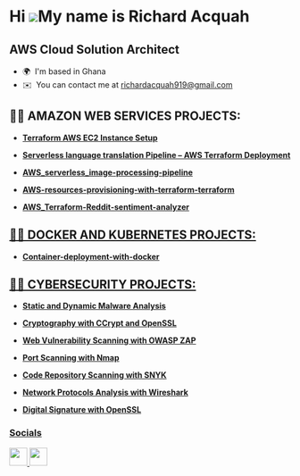 Hi ![](https://user-images.githubusercontent.com/18350557/176309783-0785949b-9127-417c-8b55-ab5a4333674e.gif)My name is Richard Acquah
======================================================================================================================================


AWS Cloud Solution Architect
----------------------------

* 🌍  I'm based in Ghana
* ✉️  You can contact me at [richardacquah919@gmail.com](mailto:richardacquah919@gmail.com)

##

<h2>👨‍💻 AMAZON WEB SERVICES PROJECTS:</h2>

- <a href="https://github.com/richard-acquah/First-terraform-script-deployment-on-AWS"><b>Terraform AWS EC2 Instance Setup</b>

- <a href="https://github.com/richard-acquah/transalation_pipeline"><b>Serverless language translation Pipeline – AWS Terraform Deployment</b>

- <a href="https://github.com/richard-acquah/AWS_serverless_image-processing-pipeline"><b>AWS_serverless_image-processing-pipeline</b>

- <a href="https://github.com/richard-acquah/AWS-resources-provisioning-with-terraform-terraform"><b>AWS-resources-provisioning-with-terraform-terraform</b>

- <a href="https://github.com/richard-acquah/AWS_Terraform-Reddit-sentiment-analyzer"><b>AWS_Terraform-Reddit-sentiment-analyzer</b>

##

<h2>👨‍💻 DOCKER AND KUBERNETES PROJECTS:</h2>

- <a href="https://github.com/richard-acquah/Container-deployment-with-docker"><b>Container-deployment-with-docker</b>







##

<h2>👨‍💻 CYBERSECURITY PROJECTS:</h2>

- <a href="https://github.com/richard-acquah/Malware-Analysis-Lab"><b>Static and Dynamic Malware Analysis</b>

- <a href="https://github.com/richard-acquah/Cryptography-Lab"><b>Cryptography with CCrypt and OpenSSL</b>

- <a href="https://github.com/richard-acquah/Web-Vulnerability-Scanning-Lab"><b>Web Vulnerability Scanning with OWASP ZAP</b>

- <a href="https://github.com/richard-acquah/Port-Scanning-Lab/blob/main/README.md"><b>Port Scanning with Nmap</b>

- <a href="https://github.com/richard-acquah/Code-Repository-Scanning-With-SNYK-Lab"><b>Code Repository Scanning with SNYK</b>

- <a href="https://github.com/richard-acquah/Network-Protocol-Analyzers-Wireshark-Lab"><b>Network Protocols Analysis with Wireshark</b>

- <a href="https://github.com/richard-acquah/Digital-Signature-with-OpenSSL/blob/main/README.md"><b>Digital Signature with OpenSSL</b>

### Socials

<p align="left"> <a href="https://www.github.com/richard-acquah" target="_blank" rel="noreferrer"> <picture> <source media="(prefers-color-scheme: dark)" srcset="https://raw.githubusercontent.com/danielcranney/readme-generator/main/public/icons/socials/github-dark.svg" /> <source media="(prefers-color-scheme: light)" srcset="https://raw.githubusercontent.com/danielcranney/readme-generator/main/public/icons/socials/github.svg" /> <img src="https://raw.githubusercontent.com/danielcranney/readme-generator/main/public/icons/socials/github.svg" width="32" height="32" /> </picture> </a> <a href="https://www.linkedin.com/in/richard-acquah-a34b211a2/" target="_blank" rel="noreferrer"> <picture> <source media="(prefers-color-scheme: dark)" srcset="https://raw.githubusercontent.com/danielcranney/readme-generator/main/public/icons/socials/linkedin-dark.svg" /> <source media="(prefers-color-scheme: light)" srcset="https://raw.githubusercontent.com/danielcranney/readme-generator/main/public/icons/socials/linkedin.svg" /> <img src="https://raw.githubusercontent.com/danielcranney/readme-generator/main/public/icons/socials/linkedin.svg" width="32" height="32" /> </picture> </a></p>

